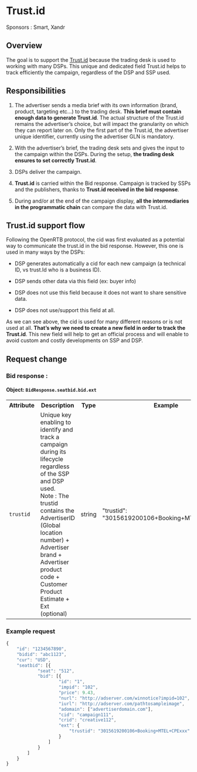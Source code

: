 <H1>Trust.id</H1>

Sponsors : Smart, Xandr

<h2>Overview</h2>

The goal is to support the [Trust.id](https://docs.google.com/document/d/1kI-wI3Y2U4ITefV0Nno_Mxu_9kfbeUjyTa2ZIlirOcY/edit?usp=sharing) because the trading desk is used to working with many DSPs. This unique and dedicated field Trust.id helps to track efficiently the campaign, regardless of the DSP and SSP used.

<h2>Responsibilities</h2>

1. The advertiser sends a media brief with its own information (brand, product, targeting etc...) to the trading desk. **This brief must contain enough data to generate Trust.id**. The actual structure of the Trust.id remains the advertiser’s choice, but will impact the granularity on which they can report later on. Only the first part of the Trust.id, the advertiser unique identifier, currently using the advertiser GLN is mandatory.

2. With the advertiser’s brief, the trading desk sets and gives the input to the campaign within the DSPs. During the setup, **the trading desk ensures to set correctly Trust.id**.

3. DSPs deliver the campaign.

4. **Trust.id** is carried within the Bid response. Campaign is tracked by SSPs and the publishers, thanks to **Trust.id received in the bid response**.

5. During and/or at the end of the campaign display, **all the intermediaries in the programmatic chain** can compare the data with Trust.id.

<h2>Trust.id support flow</h2>


Following the OpenRTB protocol, the cid was first evaluated as a potential way to communicate the trust.id in the bid response. However, this one is used in many ways by the DSPs:

- DSP generates automatically a cid for each new campaign (a technical ID, vs trust.Id who is a business ID).

- DSP sends other data via this field (ex: buyer info)

- DSP does not use this field because it does not want to share sensitive data.

- DSP does not use/support this field at all.

As we can see above, the cid is used for many different reasons or is not used at all. **That’s why we need to create a new field in order to track the Trust.id**. This new field will help to get an official process and will enable to avoid custom and costly developments on SSP and DSP. 

<h2>Request change</h2>

<H3>Bid response : </H3>

#### Object: `BidResponse.seatbid.bid.ext`

<table>
<tr>
<th>Attribute</th>
<th>Description</th>
<th>Type</th>
<th>Example</th>
</tr>
<tr>
<td><code>trustid</code></td>
<td>Unique key enabling to identify and track a campaign during its lifecycle regardless of the SSP and DSP used. <br>Note : The trustid contains the AdvertiserID (Global location number) + Advertiser brand + Advertiser product code + Customer Product Estimate + Ext (optional)</td>
<td>string</td>
<td>"trustid": "3015619200106+Booking+MTEL+CPE123"</td>
</tr>
</table>



<H3>Example request</H3>

```javascript
{
    "id": "1234567890",
    "bidid": "abc1123",
    "cur": "USD",
    "seatbid": [{
            "seat": "512",
            "bid": [{
                    "id": "1",
                    "impid": "102",
                    "price": 9.43,
                    "nurl": "http://adserver.com/winnotice?impid=102",
                    "iurl": "http://adserver.com/pathtosampleimage",
                    "adomain": ["advertiserdomain.com"],
                    "cid": "campaign111",
                    "crid": "creative112",
                    "ext": {
                        "trustid": "3015619200106+Booking+MTEL+CPExxx"
                    }
                ]
            }
        ]
    }
}
```

